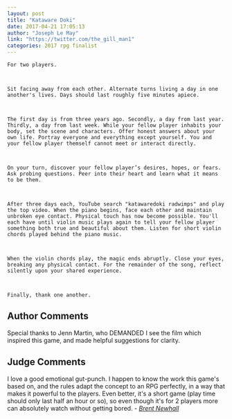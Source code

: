 ```yaml
---
layout: post
title: "Kataware Doki"
date: 2017-04-21 17:05:13
author: "Joseph Le May"
link: "https://twitter.com/the_gill_man1"
categories: 2017 rpg finalist
---
```

```
For two players. 



Sit facing away from each other. Alternate turns living a day in one another's lives. Days should last roughly five minutes apiece. 



The first day is from three years ago. Secondly, a day from last year. Thirdly, a day from last week. While your fellow player inhabits your body, set the scene and characters. Offer honest answers about your own life. Portray everyone and everything except yourself. You and your fellow player themself cannot meet or interact directly. 



On your turn, discover your fellow player’s desires, hopes, or fears. Ask probing questions. Peer into their heart and learn what it means to be them.



After three days each, YouTube search "katawaredoki radwimps" and play the top video. When the piano begins, face each other and maintain unbroken eye contact. Physical touch has now become possible. You'll each have until violin music plays again to tell your fellow player something both true and beautiful about them. Listen for short violin chords played behind the piano music. 



When the violin chords play, the magic ends abruptly. Close your eyes, breaking any physical contact. For the remainder of the song, reflect silently upon your shared experience. 



Finally, thank one another. 
```
## Author Comments 

Special thanks to Jenn Martin, who DEMANDED I see the film which inspired this game, and made helpful suggestions for clarity.

## Judge Comments

I love a good emotional gut-punch. I happen to know the work this game's based on, and the rules adapt the concept to an RPG perfectly, in a way that makes it powerful to the players. Even better, it's a short game (play time should only last half an hour or so), so even though it's for 2 players more can absolutely watch without getting bored. - [*Brent Newhall*]({{site.baseurl}}/judges)